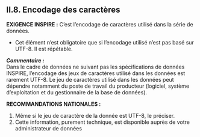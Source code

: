 ## II.8. Encodage des caractères

**EXIGENCE INSPIRE :**
C’est l’encodage de caractères utilisé dans la série de données.
- Cet élément n’est obligatoire que si l’encodage utilisé n’est pas basé sur UTF-8. Il est répétable.

**_Commentaire :_**  
Dans le cadre de données ne suivant pas les spécifications de données INSPIRE, l’encodage des jeux de caractères utilisé dans les données est rarement UTF-8.
Le jeu de caractères utilisé dans les données peut dépendre notamment du poste de travail du producteur (logiciel, système d’exploitation et du gestionnaire de la base de données).

**RECOMMANDATIONS NATIONALES :**
1. Même si le jeu de caractère de la donnée est UTF-8, le préciser.
2. Cette information, purement technique, est disponible auprès de votre administrateur de données
